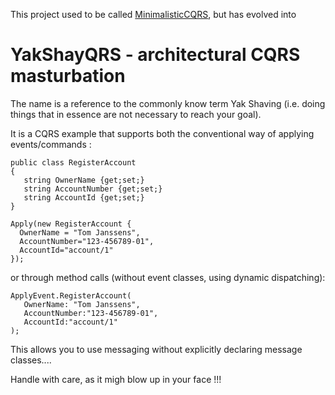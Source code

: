 This project used to be called [MinimalisticCQRS](https://github.com/ToJans/MinimalisticCQRS/), but has evolved into
# YakShayQRS - architectural CQRS masturbation

The name is a reference to the commonly know term Yak Shaving (i.e. doing things that in 
essence are not necessary to reach your goal).

It is a CQRS example that supports both the conventional way of applying events/commands :

    public class RegisterAccount
    {
       string OwnerName {get;set;}
       string AccountNumber {get;set;}
       string AccountId {get;set;}
    }

    Apply(new RegisterAccount {
      OwnerName = "Tom Janssens",
      AccountNumber="123-456789-01",
      AccountId="account/1"
    });

or through method calls (without event classes, using dynamic dispatching):


    ApplyEvent.RegisterAccount(
       OwnerName: "Tom Janssens",
       AccountNumber:"123-456789-01",
       AccountId:"account/1"
    );

This allows you to use messaging without explicitly declaring message classes....

Handle with care, as it migh blow up in your face !!!